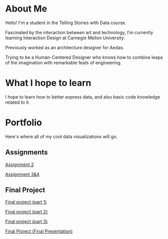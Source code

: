 # About Me
Hello! I'm a student in the Telling Stories with Data course.

Fascinated by the interaction between art and technology, I’m currently learning Interaction Design at Carnegie Mellon University.

Previously worked as an architecture designer for Aedas.

Trying to be a Human-Centered Designer who knows how to combine leaps of the imagination with remarkable feats of engineering.

# What I hope to learn
I hope to learn how to better express data, and also basic code knowledge related to it.

# Portfolio
Here's where all of my cool data visualizations will go.

## Assignments
[Assignment 2](/dataviz2.md)

[Assignment 3&4](/Assignment3.md)

## Final Project
[Final project (part 1)](/finalpart1.md)

[Final project (part 2)](/finalpart2.md)

[Final project (part 3)](/finalpart3.md)

[Final Project (Final Presentation)](https://carnegiemellon.shorthandstories.com/start-leading-sustainable-lifestyle-by-supporting-electric-car-industry/index.html) 



